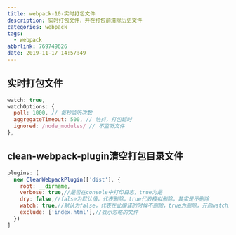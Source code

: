 ```yaml
---
title: webpack-10-实时打包文件
description: 实时打包文件，并在打包前清除历史文件
categories: webpack
tags:
  - webpack
abbrlink: 769749626
date: 2019-11-17 14:57:49
---
```


## 实时打包文件

```javascript
watch: true,
watchOptions: {
  poll: 1000, // 每秒监听次数
  aggregateTimeout: 500, // 防抖，打包延时
  ignored: /node_modules/ // 不监听文件
},
```

## clean-webpack-plugin清空打包目录文件

```javascript
plugins: [
  new CleanWebpackPlugin(['dist'], {
    root: __dirname,
    verbose: true,//是否在console中打印日志，true为是
    dry: false,//false为默认值，代表删除，true代表模拟删除，其实是不删除
    watch: true,//默认为false，代表在此编译的时候不删除，true为删除，开启watch的时候，最好为true
    exclude: ['index.html'],//表示忽略的文件
  })
]

```

